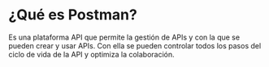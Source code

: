 # ¿Qué es Postman?

Es una plataforma API que permite la gestión de APIs y con la que se pueden crear y usar APIs. Con ella se pueden controlar todos los pasos del ciclo de vida de la API y optimiza la colaboración.